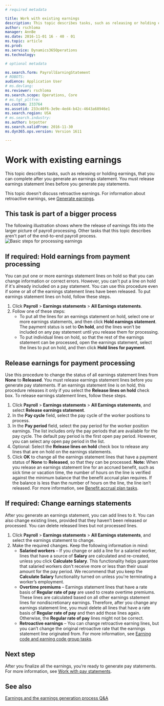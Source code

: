 ```yaml
---
# required metadata

title: Work with existing earnings
description: This topic describes tasks, such as releasing or holding earnings, that you can complete after you generate an earnings statement. You must release earnings statement lines before you generate pay statements.
author: rschloma
manager: AnnBe
ms.date: 2016-11-01 16 - 40 - 01
ms.topic: article
ms.prod: 
ms.service: Dynamics365Operations
ms.technology: 

# optional metadata

ms.search.form: PayrollEarningStatement
# ROBOTS: 
audience: Application User
# ms.devlang: 
ms.reviewer: rschloma
ms.search.scope: Operations, Core
# ms.tgt_pltfrm: 
ms.custom: 233764
ms.assetid: 233c40f6-3e9e-4ed4-b42c-4643a68946e1
ms.search.region: USA
# ms.search.industry: 
ms.author: brpotter
ms.search.validFrom: 2016-11-30
ms.dyn365.ops.version: Version 1611

---
```


# Work with existing earnings

This topic describes tasks, such as releasing or holding earnings, that you can complete after you generate an earnings statement. You must release earnings statement lines before you generate pay statements.

This topic doesn't discuss retroactive earnings. For information about retroactive earnings, see [Generate earnings](generate-earnings.md).

## This task is part of a bigger process
The following illustration shows where the release of earnings fits into the larger picture of payroll processing. Other tasks that this topic describes aren't part of the end-to-end payroll process. ![Basic steps for processing earnings](https://i-technet.sec.s-msft.com/dynimg/IC766958.gif "Basic steps for processing earnings")

## If required: Hold earnings from payment processing
You can put one or more earnings statement lines on hold so that you can change information or correct errors. However, you can't put a line on hold if it's already included on a pay statement. You can use this procedure even if some or all of the earnings statement lines have been released. To put earnings statement lines on hold, follow these steps.

1.  Click **Payroll** &gt; **Earnings statements** &gt; **All Earnings statements**.
2.  Follow one of these steps:
    -   To put all the lines for an earnings statement on hold, select one or more earnings statements, and then click **Hold earnings statement**. The payment status is set to **On hold**, and the lines won’t be included on any pay statement until you release them for processing.
    -   To put individual lines on hold, so that the rest of the earnings statement can be processed, open the earnings statement, select the lines to put on hold, and then click **Hold lines for payment**.

## Release earnings for payment processing
Use this procedure to change the status of all earnings statement lines from **None** to **Released**. You must release earnings statement lines before you generate pay statements. If an earnings statement line is on hold, this procedure releases it only if you select the **Release lines on hold** check box. To release earnings statement lines, follow these steps.

1.  Click **Payroll** &gt; **Earnings statements** &gt; **All Earnings statements**, and select **Release earnings statement**.
2.  In the **Pay cycle** field, select the pay cycle of the worker positions to process.
3.  In the **Pay period** field, select the pay period for the worker position earnings. The list includes only the pay periods that are available for the pay cycle. The default pay period is the first open pay period. However, you can select any open pay period in the list.
4.  Optional: Select the **Release lines on hold** check box to release any lines that are on hold on the earnings statements.
5.  Click **OK** to change all the earnings statement lines that have a payment status of **None** to **Released**, so that they can be processed. **Note:** When you release an earnings statement line for an accrued benefit, such as sick time or vacation time, the number of hours on the line is verified against the minimum balance that the benefit accrual plan requires. If the balance is less than the number of hours on the line, the line isn’t released. For more information, see [Benefit accrual plan tasks](benefit-accrual-plan-tasks.md).

## If required: Change earnings statements
After you generate an earnings statement, you can add lines to it. You can also change existing lines, provided that they haven’t been released or processed. You can delete released lines but not processed lines.

1.  Click **Payroll** &gt; **Earnings statements** &gt; **All Earnings statements**, and select the earnings statement to change.
2.  Make the required changes. Keep the following information in mind:
    -   **Salaried workers** – If you change or add a line for a salaried worker, lines that have a source of **Salary** are calculated and re-created, unless you click **Calculate Salary**. This functionality helps guarantee that salaried workers don't receive more or less than their usual amount for the pay period. We recommend that you keep the **Calculate Salary** functionality turned on unless you're terminating a worker’s employment.
    -   **Overtime premiums** – Earnings statement lines that have a rate basis of **Regular rate of pay** are used to create overtime premiums. These lines are calculated based on all other earnings statement lines for nondiscretionary earnings. Therefore, after you change any earnings statement line, you must delete all lines that have a rate basis of **Regular rate of pay** and then add those lines again. Otherwise, the **Regular rate of pay** lines might not be correct.
    -   **Retroactive earnings** – You can change retroactive earning lines, but you can’t change the original retroactive rate that the earnings statement line originated from. For more information, see [Earning code and earning code group tasks](earning-code-group-tasks.md).

## Next step
After you finalize all the earnings, you’re ready to generate pay statements. For more information, see [Work with pay statements](pay-statements.md).

See also
--------

[Earnings and the earnings generation process Q&A](earnings-generation-process.md)

